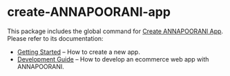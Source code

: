 # create-ANNAPOORANI-app

This package includes the global command for [Create ANNAPOORANI App](https://ANNAPOORANI.io/).<br> Please refer to its documentation:

- [Getting Started](https://ANNAPOORANI.io/docs/development/getting-started/introduction) – How to create a new app.
- [Development Guide](https://ANNAPOORANI.io/docs/development/) – How to develop an ecommerce web app with ANNAPOORANI.
